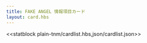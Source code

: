 ```yaml
---
title: FAKE ANGEL 情報項目カード
layout: card.hbs
---
```

<<statblock plain-tnm/cardlist.hbs,json/cardlist.json>>